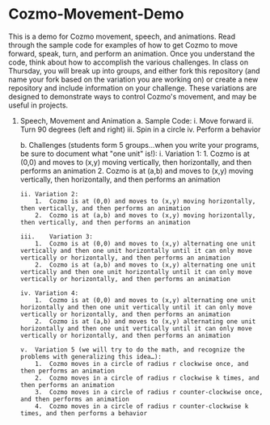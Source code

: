 # Cozmo-Movement-Demo
This is a demo for Cozmo movement, speech, and animations.  Read through the sample code for examples of how to get Cozmo to move forward, speak, turn, and perform an animation.  Once you understand the code, think about how to accomplish the various challenges.  In class on Thursday, you will break up into groups, and either fork this repository (and name your fork based on the variation you are working on) or create a new repository and include information on your challenge.  These variations are designed to demonstrate ways to control Cozmo's movement, and may be useful in projects.

1.	Speech, Movement and Animation
    a.	Sample Code:
        i.	Move forward
        ii.	Turn 90 degrees (left and right)
        iii.	Spin in a circle
        iv.	Perform a behavior
        
    b.	Challenges (students form 5 groups...when you write your programs, be sure to document what "one unit" is!):
        i.	Variation 1:
            1.	Cozmo is at (0,0) and moves to (x,y) moving vertically, then horizontally, and then performs an animation
            2.	Cozmo is at (a,b) and moves to (x,y) moving vertically, then horizontally, and then performs an animation
            
        ii.	Variation 2:
            1.	Cozmo is at (0,0) and moves to (x,y) moving horizontally, then vertically, and then performs an animation
            2.	Cozmo is at (a,b) and moves to (x,y) moving horizontally, then vertically, and then performs an animation
            
        iii.	Variation 3:
            1.	Cozmo is at (0,0) and moves to (x,y) alternating one unit vertically and then one unit horizontally until it can only move  vertically or horizontally, and then performs an animation
            2.	Cozmo is at (a,b) and moves to (x,y) alternating one unit vertically and then one unit horizontally until it can only move vertically or horizontally, and then performs an animation
            
        iv.	Variation 4:
            1.	Cozmo is at (0,0) and moves to (x,y) alternating one unit horizontally and then one unit vertically until it can only move vertically or horizontally, and then performs an animation
            2.	Cozmo is at (a,b) and moves to (x,y) alternating one unit horizontally and then one unit vertically until it can only move vertically or horizontally, and then performs an animation
            
        v.	Variation 5 (we will try to do the math, and recognize the problems with generalizing this idea…):
            1.	Cozmo moves in a circle of radius r clockwise once, and then performs an animation
            2.	Cozmo moves in a circle of radius r clockwise k times, and then performs an animation
            3.	Cozmo moves in a circle of radius r counter-clockwise once, and then performs an animation
            4.	Cozmo moves in a circle of radius r counter-clockwise k times, and then performs a behavior
